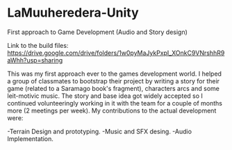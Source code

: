 # LaMuuheredera-Unity
First approach to Game Development (Audio and Story design)

Link to the build files: https://drive.google.com/drive/folders/1w0pyMaJykPxpI_XOnkC9VNrshhR9aWhh?usp=sharing

This was my first approach ever to the games development world. I helped a group of classmates to bootstrap their project by writing a story for their game (related to a Saramago book's fragment), characters arcs and some leit-motivic music. The story and base idea got widely accepted so I continued volunteeringly working in it with the team for a couple of months more (2 meetings per week). My contributions to the actual development were:

-Terrain Design and prototyping.
-Music and SFX desing.
-Audio Implementation.
